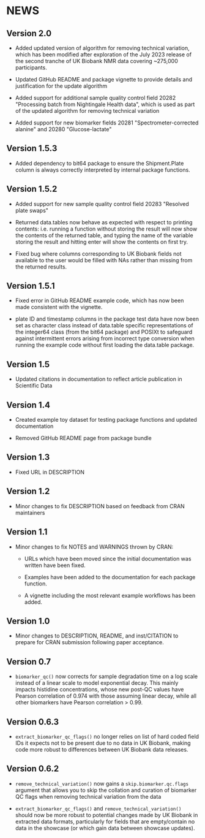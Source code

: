 # NEWS

## Version 2.0

 - Added updated version of algorithm for removing technical variation, which has
   been modified after exploration of the July 2023 release of the second tranche
   of UK Biobank NMR data covering ~275,000 participants.  
   
 - Updated GitHub README and package vignette to provide details and justification
   for the update algorithm
   
 - Added support for additional sample quality control field 20282 "Processing
   batch from Nightingale Health data", which is used as part of the updated
   algorithm for removing technical variation
   
 - Added support for new biomarker fields 20281 "Spectrometer-corrected alanine"
   and 20280 "Glucose-lactate"

## Version 1.5.3

 - Added dependency to bit64 package to ensure the Shipment.Plate column is always
   correctly interpreted by internal package functions.
 
## Version 1.5.2

 - Added support for new sample quality control field 20283 "Resolved plate swaps" 
 
 - Returned data.tables now behave as expected with respect to printing contents:
   i.e. running a function without storing the result will now show the contents
   of the returned table, and typing the name of the variable storing the result
   and hitting enter will show the contents on first try.
   
 - Fixed bug where columns corresponding to UK Biobank fields not available to
   the user would be filled with NAs rather than missing from the returned 
   results.
 
## Version 1.5.1

 - Fixed error in GitHub README example code, which has now been made consistent 
   with the vignette.
 
 - plate ID and timestamp columns in the package test data have now been set as 
   character class instead of data.table specific representations of the 
   integer64 class (from the bit64 package) and POSIXt to safeguard against 
   intermittent errors arising from incorrect type conversion when running the
   example code without first loading the data.table package.
 
## Version 1.5

 - Updated citations in documentation to reflect article publication in 
   Scientific Data

## Version 1.4

 - Created example toy dataset for testing package functions and updated 
   documentation
 
 - Removed GitHub README page from package bundle

## Version 1.3
 
 - Fixed URL in DESCRIPTION

## Version 1.2

 - Minor changes to fix DESCRIPTION based on feedback from CRAN maintainers 

## Version 1.1

- Minor changes to fix NOTES and WARNINGS thrown by CRAN: 

  - URLs which have been moved since the initial documentation was written have 
    been fixed.
    
  - Examples have been added to the documentation for each package function.
  
  - A vignette including the most relevant example workflows has been added.

## Version 1.0

- Minor changes to DESCRIPTION, README, and inst/CITATION to prepare for CRAN
  submission following paper acceptance.

## Version 0.7

- `biomarker_qc()` now corrects for sample degradation time on a log scale 
  instead of a linear scale to model exponential decay. This mainly impacts
  histidine concentrations, whose new post-QC values have Pearson correlation
  of 0.974 with those assuming linear decay, while all other biomarkers have
  Pearson correlation > 0.99.

## Version 0.6.3

- `extract_biomarker_qc_flags()` no longer relies on list of hard coded field 
  IDs it expects not to be present due to no data in UK Biobank, making code
  more robust to differences between UK Biobank data releases.

## Version 0.6.2

- `remove_technical_variation()` now gains a `skip.biomarker.qc.flags` argument
  that allows you to skip the collation and curation of biomarker QC flags when
  removing technical variation from the data
  
- `extract_biomarker_qc_flags()` and `remove_technical_variation()` should now
  be more robust to potential changes made by UK Biobank in extracted data 
  formats, particularly for fields that are empty/contain no data in the 
  showcase (or which gain data between showcase updates).
